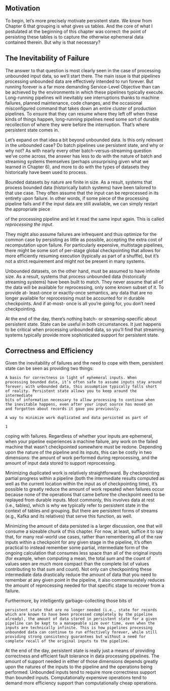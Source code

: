  ## Motivation

To begin, let’s more precisely motivate persistent state. We know from
Chapter 6 that grouping is what gives us tables. And the core of what I
postulated at the beginning of this chapter was correct: the point of persisting
these tables is to capture the otherwise ephemeral data contained therein. But
why is that necessary?

## The Inevitability of Failure

The answer to that question is most clearly seen in the case of processing
unbounded input data, so we’ll start there. The main issue is that pipelines
processing unbounded data are effectively intended to run forever. But
running forever is a far more demanding Service-Level Objective than can be
achieved by the environments in which these pipelines typically execute.
Long-running pipelines will inevitably see interruptions thanks to machine
failures, planned maintenance, code changes, and the occasional
misconfigured command that takes down an entire cluster of production
pipelines. To ensure that they can resume where they left off when these
kinds of things happen, long-running pipelines need some sort of durable
recollection of where they were before the interruption. That’s where
persistent state comes in.

Let’s expand on that idea a bit beyond unbounded data. Is this only relevant
in the unbounded case? Do batch pipelines use persistent state, and why or
why not? As with nearly every other batch-versus-streaming question we’ve
come across, the answer has less to do with the nature of batch and streaming
systems themselves (perhaps unsurprising given what we learned in
Chapter 6), and more to do with the types of datasets they historically have
been used to process.

Bounded datasets by nature are finite in size. As a result, systems that process
bounded data (historically batch systems) have been tailored to that use case.
They often assume that the input can be reprocessed in its entirety upon
failure. In other words, if some piece of the processing pipeline fails and if
the input data are still available, we can simply restart the appropriate piece


of the processing pipeline and let it read the same input again. This is called
_reprocessing the input_.

They might also assume failures are infrequent and thus optimize for the
common case by persisting as little as possible, accepting the extra cost of
recomputation upon failure. For particularly expensive, multistage pipelines,
there might be some sort of per-stage global checkpointing that allows for
more efficiently resuming execution (typically as part of a shuffle), but it’s
not a strict requirement and might not be present in many systems.

Unbounded datasets, on the other hand, must be assumed to have infinite
size. As a result, systems that process unbounded data (historically streaming
systems) have been built to match. They never assume that all of the data will
be available for reprocessing, only some known subset of it. To provide at-
least-once or exactly-once semantics, any data that are no longer available for
reprocessing must be accounted for in durable checkpoints. And if at-most-
once is all you’re going for, you don’t need checkpointing.

At the end of the day, there’s nothing batch- or streaming-specific about
persistent state. State can be useful in both circumstances. It just happens to
be critical when processing unbounded data, so you’ll find that streaming
systems typically provide more sophisticated support for persistent state.

## Correctness and Efficiency

Given the inevitability of failures and the need to cope with them, persistent
state can be seen as providing two things:

```
A basis for correctness in light of ephemeral inputs. When
processing bounded data, it’s often safe to assume inputs stay around
forever; with unbounded data, this assumption typically falls short
of reality. Persistent state allows you to keep around the intermediate
bits of information necessary to allow processing to continue when
the inevitable happens, even after your input source has moved on
and forgotten about records it gave you previously.
```
```
A way to minimize work duplicated and data persisted as part of
```
```
1
```

coping with failures. Regardless of whether your inputs are
ephemeral, when your pipeline experiences a machine failure, any
work on the failed machine that wasn’t checkpointed somewhere
must be redone. Depending upon the nature of the pipeline and its
inputs, this can be costly in two dimensions: the amount of work
performed during reprocessing, and the amount of input data stored
to support reprocessing.

Minimizing duplicated work is relatively straightforward. By
checkpointing partial progress within a pipeline (both the
intermediate results computed as well as the current location within
the input as of checkpointing time), it’s possible to greatly reduce
the amount of work repeated when failures occur because none of
the operations that came before the checkpoint need to be replayed
from durable inputs. Most commonly, this involves data at rest (i.e.,
tables), which is why we typically refer to persistent state in the
context of tables and grouping. But there are persistent forms of
streams (e.g., Kafka and its relatives) that serve this function, as
well.

Minimizing the amount of data persisted is a larger discussion, one
that will consume a sizeable chunk of this chapter. For now, at least,
suffice it to say that, for many real-world use cases, rather than
remembering all of the raw inputs within a checkpoint for any given
stage in the pipeline, it’s often practical to instead remember some
partial, intermediate form of the ongoing calculation that consumes
less space than all of the original inputs (for example, when
computing a mean, the total sum and the count of values seen are
much more compact than the complete list of values contributing to
that sum and count). Not only can checkpointing these intermediate
data drastically reduce the amount of data that you need to remember
at any given point in the pipeline, it also commensurately reduces
the amount of reprocessing needed for that specific stage to recover
from a failure.

Furthermore, by intelligently garbage-collecting those bits of


```
persistent state that are no longer needed (i.e., state for records
which are known to have been processed completely by the pipeline
already), the amount of data stored in persistent state for a given
pipeline can be kept to a manageable size over time, even when the
inputs are technically infinite. This is how pipelines processing
unbounded data can continue to run effectively forever, while still
providing strong consistency guarantees but without a need for
complete recall of the original inputs to the pipeline.
```
At the end of the day, persistent state is really just a means of providing
correctness and efficient fault tolerance in data processing pipelines. The
amount of support needed in either of those dimensions depends greatly upon
the natures of the inputs to the pipeline and the operations being performed.
Unbounded inputs tend to require more correctness support than bounded
inputs. Computationally expensive operations tend to demand more
efficiency support than computationally cheap operations.

